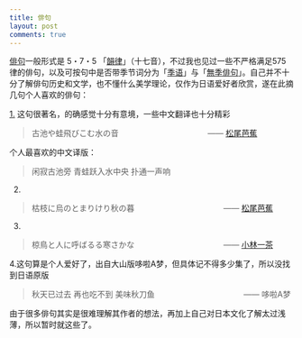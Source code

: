```yaml
---
title: 俳句
layout: post
comments: true
---
```


[俳句](https://ja.wikipedia.org/wiki/%E4%BF%B3%E5%8F%A5)一般形式是 5・7・5 「[韻律](https://ja.wikipedia.org/wiki/%E3%83%AA%E3%82%BA%E3%83%A0)」（十七音），不过我也见过一些不严格满足575律的俳句，以及可按句中是否带季节词分为「[季语](https://ja.wikipedia.org/wiki/%E5%AD%A3%E8%AA%9E)」与「[無季俳句](https://ja.wikipedia.org/wiki/%E7%84%A1%E5%AD%A3%E4%BF%B3%E5%8F%A5)」。自己并不十分了解俳句历史和文学，也不懂什么美学理论，仅作为日语爱好者欣赏，遂在此摘几句个人喜欢的俳句：

[1.](https://ja.wikipedia.org/wiki/%E5%8F%A4%E6%B1%A0%E3%82%84%E8%9B%99%E9%A3%9B%E3%81%B3%E3%81%93%E3%82%80%E6%B0%B4%E3%81%AE%E9%9F%B3) 这句很著名，的确感觉十分有意境，一些中文翻译也十分精彩
> 古池や蛙飛びこむ水の音
>　　　　　　　　　　　―― [松尾芭蕉](https://ja.wikipedia.org/wiki/%E6%9D%BE%E5%B0%BE%E8%8A%AD%E8%95%89)

个人最喜欢的中文译版：
> 闲寂古池旁 青蛙跃入水中央 扑通一声响

2.
> 枯枝に烏のとまりけり秋の暮
> 　　　　　　　　　　　―― [松尾芭蕉](https://ja.wikipedia.org/wiki/%E6%9D%BE%E5%B0%BE%E8%8A%AD%E8%95%89)

3.
> 椋鳥と人に呼ばるる寒さかな
> 　　　　　　　　　　　―― [小林一茶](https://ja.wikipedia.org/wiki/%E5%B0%8F%E6%9E%97%E4%B8%80%E8%8C%B6)

4.这句算是个人爱好了，出自大山版哆啦A梦，但具体记不得多少集了，所以没找到日语原版
> 秋天已过去 再也吃不到 美味秋刀鱼
> 　　　　　　　　　　　―― 哆啦A梦

由于很多俳句其实是很难理解其作者的想法，再加上自己对日本文化了解太过浅薄，所以暂时就这些了。
